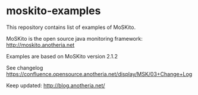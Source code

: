moskito-examples
================

This repository contains list of examples of MoSKito.

MoSKito is the open source java monitoring framework: http://moskito.anotheria.net

Examples are based on MoSKito version 2.1.2

See changelog https://confluence.opensource.anotheria.net/display/MSK/03+Change+Log

Keep updated: http://blog.anotheria.net/
